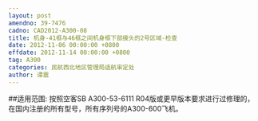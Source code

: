 ```yaml
---
layout: post
amendno: 39-7476
cadno: CAD2012-A300-08
title: 机身-41框与46框之间机身框下部接头的2号区域-检查
date: 2012-11-06 00:00:00 +0800
effdate: 2012-11-14 00:00:00 +0800
tag: A300
categories: 民航西北地区管理局适航审定处
author: 谭震
---
```


##适用范围:
按照空客SB A300-53-6111 R04版或更早版本要求进行过修理的，在国内注册的所有型号，所有序列号的A300-600飞机。

